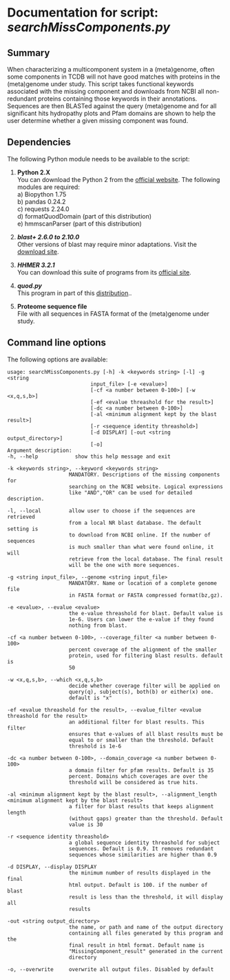 # Documentation for script: _searchMissComponents.py_

## Summary
When characterizing a multicomponent system in a (meta)genome, often some components in TCDB will not have good 
matches with proteins in the (meta)genome under study. This script takes functional keywords associated with the missing 
component and downloads from NCBI all non-redundant proteins containing those keywords in their annotations. Sequences 
are then BLASTed against the query (meta)genome and for all significant hits hydropathy plots and Pfam domains are
shown to help the user determine whether a given missing component was found.


## Dependencies
The following Python module needs to be available to the script: 

1. **Python 2.X**  
You can download the Python 2 from the [official website](https://www.python.org/). The following
modules are required:  
  a) Biopython 1.75  
  b) pandas 0.24.2  
  c) requests 2.24.0  
  d) formatQuodDomain (part of this distribution)  
  e) hmmscanParser (part of this distribution)  

2. **_blast+ 2.6.0 to 2.10.0_**  
Other versions of blast may require minor adaptations. Visit the
[download site](https://blast.ncbi.nlm.nih.gov/Blast.cgi?PAGE_TYPE=BlastDocs&DOC_TYPE=Download).  

3. **_HHMER 3.2.1_**  
You can download this suite of programs from its [official site](http://hmmer.org/).  

4. **_quod.py_**  
This program in part of this [distribution](https://gitlab.com/khendarg/hvordan/blob/master/docs/quod.md)..  

5. **Proteome sequence file**   
File with all sequences in FASTA format of the (meta)genome under study.  


## Command line options
The following options are available:

    usage: searchMissComponents.py [-h] -k <keywords string> [-l] -g <string
                               input_file> [-e <evalue>]
                               [-cf <a number between 0-100>] [-w <x,q,s,b>]
                               [-ef <evalue threashold for the result>]
                               [-dc <a number between 0-100>]
                               [-al <minimum alignment kept by the blast result>]
                               [-r <sequence identity threashold>]
                               [-d DISPLAY] [-out <string output_directory>]
                               [-o]
    Argument description:
    -h, --help            show this help message and exit
    
    -k <keywords string>, --keyword <keywords string>
                        MANDATORY. Descriptions of the missing components for
                        searching on the NCBI website. Logical expressions
                        like "AND","OR" can be used for detailed description.
                        
    -l, --local         allow user to choose if the sequences are retrieved
                        from a local NR blast database. The default setting is
                        to download from NCBI online. If the number of sequences
                        is much smaller than what were found online, it will
                        retrieve from the local database. The final result
                        will be the one with more sequences.
                        
    -g <string input_file>, --genome <string input_file>
                        MANDATORY. Name or location of a complete genome file
                        in FASTA format or FASTA compressed format(bz,gz).
                        
    -e <evalue>, --evalue <evalue>
                        the e-value threashold for blast. Default value is
                        1e-6. Users can lower the e-value if they found
                        nothing from blast.
                        
    -cf <a number between 0-100>, --coverage_filter <a number between 0-100>
                        percent coverage of the alignment of the smaller
                        protein, used for filtering blast results. default is
                        50
                        
    -w <x,q,s,b>, --which <x,q,s,b>
                        decide whether coverage filter will be applied on
                        query(q), subject(s), both(b) or either(x) one.
                        default is "x"
                        
    -ef <evalue threashold for the result>, --evalue_filter <evalue threashold for the result>
                        an additional filter for blast results. This filter
                        ensures that e-values of all blast results must be
                        equal to or smaller than the threshold. Default
                        threshold is 1e-6
                        
    -dc <a number between 0-100>, --domain_coverage <a number between 0-100>
                        a domain filter for pfam results. Default is 35
                        percent. Domains which coverages are over the
                        threshold will be considered as true hits.
                        
    -al <minimum alignment kept by the blast result>, --alignment_length <minimum alignment kept by the blast result>
                        a filter for blast results that keeps alignment length
                        (without gaps) greater than the threshold. Default
                        value is 30
                        
    -r <sequence identity threashold>
                        a global sequence identity threashold for subject
                        sequences. Default is 0.9. It removes redundant
                        sequences whose similarities are higher than 0.9
                        
    -d DISPLAY, --display DISPLAY
                        the minimum number of results displayed in the final
                        html output. Default is 100. if the number of blast
                        result is less than the threshold, it will display all
                        results
                        
    -out <string output_directory>
                        the name, or path and name of the output directory
                        containing all files generated by this program and the
                        final result in html format. Default name is
                        "MissingComponent_result" generated in the current
                        directory
                        
    -o, --overwrite     overwrite all output files. Disabled by default
